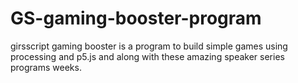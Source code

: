 # GS-gaming-booster-program
girsscript gaming booster is a program to build simple games using processing and p5.js and along with these amazing speaker series programs weeks.
